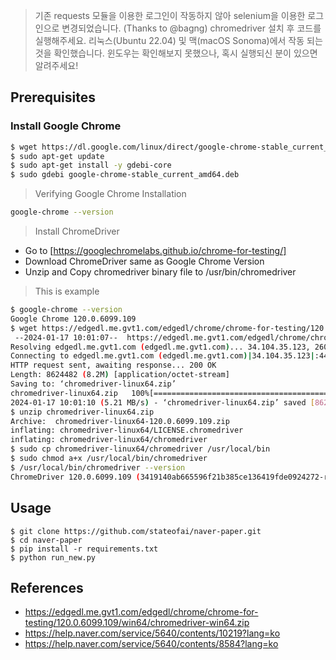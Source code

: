 > 기존 requests 모듈을 이용한 로그인이 작동하지 않아 selenium을 이용한 로그인으로 변경되었습니다. (Thanks to @bagng)
> chromedriver 설치 후 코드를 실행해주세요.
> 리눅스(Ubuntu 22.04) 및 맥(macOS Sonoma)에서 작동 되는 것을 확인했습니다.
> 윈도우는 확인해보지 못했으나, 혹시 실행되신 분이 있으면 알려주세요!

## Prerequisites
### Install Google Chrome
```bash
$ wget https://dl.google.com/linux/direct/google-chrome-stable_current_amd64.deb
$ sudo apt-get update
$ sudo apt-get install -y gdebi-core
$ sudo gdebi google-chrome-stable_current_amd64.deb
```
> Verifying Google Chrome Installation
```bash
google-chrome --version
```
> Install ChromeDriver
- Go to [https://googlechromelabs.github.io/chrome-for-testing/]
- Download ChromeDriver same as Google Chrome Version
- Unzip and Copy chromedriver binary file to /usr/bin/chromedriver
> This is example
```bash
$ google-chrome --version
Google Chrome 120.0.6099.109
$ wget https://edgedl.me.gvt1.com/edgedl/chrome/chrome-for-testing/120.0.6099.109/linux64/chromedriver-linux64.zip
 --2024-01-17 10:01:07--  https://edgedl.me.gvt1.com/edgedl/chrome/chrome-for-testing/120.0.6099.109/linux64/chromedriver-linux64.zip
Resolving edgedl.me.gvt1.com (edgedl.me.gvt1.com)... 34.104.35.123, 2600:1900:4110:86f::
Connecting to edgedl.me.gvt1.com (edgedl.me.gvt1.com)|34.104.35.123|:443... connected.
HTTP request sent, awaiting response... 200 OK
Length: 8624482 (8.2M) [application/octet-stream]
Saving to: ‘chromedriver-linux64.zip’
chromedriver-linux64.zip   100%[=======================================>]   8.22M  5.21MB/s    in 1.6s
2024-01-17 10:01:10 (5.21 MB/s) - ‘chromedriver-linux64.zip’ saved [8624482/8624482]
$ unzip chromedriver-linux64.zip
Archive:  chromedriver-linux64-120.0.6099.109.zip
inflating: chromedriver-linux64/LICENSE.chromedriver
inflating: chromedriver-linux64/chromedriver
$ sudo cp chromedriver-linux64/chromedriver /usr/local/bin
$ sudo chmod a+x /usr/local/bin/chromedriver
$ /usr/local/bin/chromedriver --version 
ChromeDriver 120.0.6099.109 (3419140ab665596f21b385ce136419fde0924272-refs/branch-heads/6099@{#1483})
```
## Usage
```
$ git clone https://github.com/stateofai/naver-paper.git
$ cd naver-paper
$ pip install -r requirements.txt
$ python run_new.py 
```

## References
* https://edgedl.me.gvt1.com/edgedl/chrome/chrome-for-testing/120.0.6099.109/win64/chromedriver-win64.zip
* https://help.naver.com/service/5640/contents/10219?lang=ko
* https://help.naver.com/service/5640/contents/8584?lang=ko
